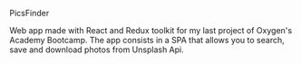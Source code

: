 PicsFinder

Web app made with React and Redux toolkit for my last project of Oxygen's Academy Bootcamp. The app consists in a SPA that allows you to search, save and download photos from Unsplash Api.
